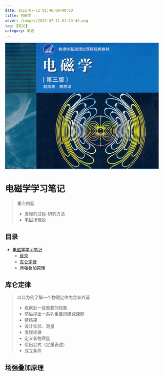 ```yaml
---
date: 2022-07-11 01:46:00+08:00
title: 电磁学
cover: /images/2023-07-11-01-49-49.png
tag: [笔记]
category: 笔记
---
```


![](./images/2023-07-11-01-49-49.png)

# 电磁学学习笔记

> 重点内容
>
> - 发现的过程-研究方法
> - 电磁场理论

## 目录

- [电磁学学习笔记](#电磁学学习笔记)
  - [目录](#目录)
  - [库仑定律](#库仑定律)
  - [场强叠加原理](#场强叠加原理)

## 库仑定律

> 以此为例了解一个物理定律内含和外延
>
> - 观察到一些重要的现象
> - 然后提出一系列重要的研究课题
> - 猜结果
> - 设计实验、测量
> - 发现规律
> - 定义新物理量
> - 给出公式（定量表述）
> - 成立条件

## 场强叠加原理

<style>
    gold{
        color:black;
        background-color:gold;
    }
    green{
        color:white;
        background-color:green;
    }
    warn{
        color:white;
        background-color:red;
    }
</style>
